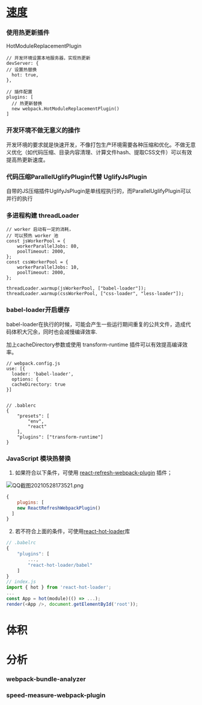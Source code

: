 

# [速度](https://jelly.jd.com/article/61179aa26bea510187770aa3)



### 使用热更新插件 

HotModuleReplacementPlugin

```
// 开发环境设置本地服务器，实现热更新
devServer: {
// 设置热替换
  hot: true,
},

// 插件配置
plugins: [
  // 热更新替换
  new webpack.HotModuleReplacementPlugin()
]
```



### 开发环境不做无意义的操作

开发环境的要求就是快速开发，不像打包生产环境需要各种压缩和优化。不做无意义优化（如代码压缩、目录内容清理、计算文件hash、提取CSS文件）可以有效提高热更新速度。





### 代码压缩ParallelUglifyPlugin代替 UglifyJsPlugin

自带的JS压缩插件UglifyJsPlugin是单线程执行的，而ParallelUglifyPlugin可以并行的执行





### 多进程构建 threadLoader

```
// worker 启动有一定的消耗，
// 可以预热 worker 池
const jsWorkerPool = {
    workerParallelJobs: 80,
    poolTimeout: 2000,
};
const cssWorkerPool = {
    workerParallelJobs: 10,
    poolTimeout: 2000,
};

threadLoader.warmup(jsWorkerPool, ["babel-loader"]);
threadLoader.warmup(cssWorkerPool, ["css-loader", "less-loader"]);
```



### babel-loader开启缓存

babel-loader在执行的时候，可能会产生一些运行期间重复的公共文件，造成代码体积大冗余，同时也会减慢编译效率.

加上cacheDirectory参数或使用 transform-runtime 插件可以有效提高编译效率。



```
// webpack.config.js
use: [{
  loader: 'babel-loader',
  options: {
  cacheDirectory: true
}]


// .bablerc
{
    "presets": [
        "env",
        "react"
    ],
    "plugins": ["transform-runtime"]
}
```







### JavaScript 模块热替换

1. 如果符合以下条件，可使用 [react-refresh-webpack-plugin](https://github.com/pmmmwh/react-refresh-webpack-plugin) 插件；

![QQ截图20210528173521.png](https://p3-juejin.byteimg.com/tos-cn-i-k3u1fbpfcp/56d89e070df3438ca53ebcef5f478461~tplv-k3u1fbpfcp-zoom-in-crop-mark:3024:0:0:0.awebp)

```javascript
{
	plugins: [
  	new ReactRefreshWebpackPlugin()
  ]
}
```

2. 若不符合上面的条件，可使用[react-hot-loader](https://link.juejin.cn?target=https%3A%2F%2Fgithub.com%2Fgaearon%2Freact-hot-loader)库

```javascript
// .babelrc
{
    "plugins": [
      	...,
        "react-hot-loader/babel"
    ]
}
// index.js
import { hot } from 'react-hot-loader';
...
const App = hot(module)(() => ...);
render(<App />, document.getElementById('root'));
```







# 体积















# 分析



### webpack-bundle-analyzer





### speed-measure-webpack-plugin





